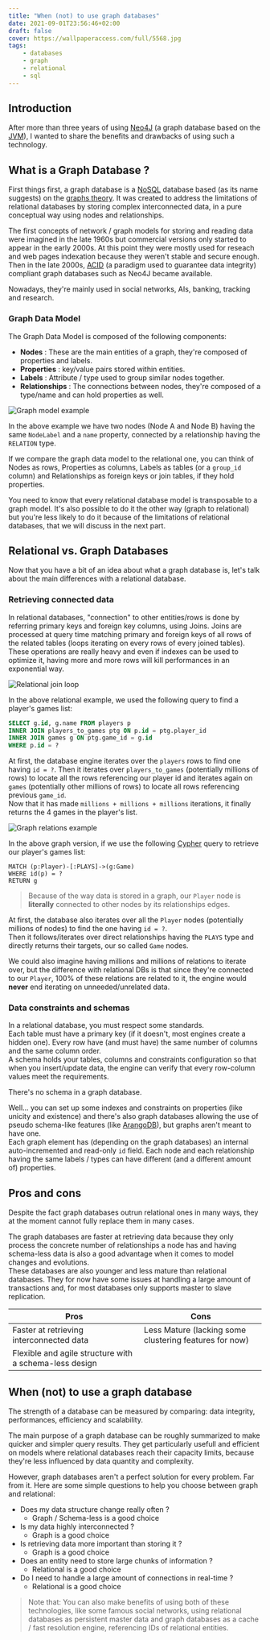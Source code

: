 ```yaml
---
title: "When (not) to use graph databases"
date: 2021-09-01T23:56:46+02:00
draft: false
cover: https://wallpaperaccess.com/full/5568.jpg
tags:
    - databases
    - graph
    - relational
    - sql
---
```


## Introduction
After more than three years of using [Neo4J](https://neo4j.com/) (a graph database based on the [JVM](https://en.wikipedia.org/wiki/Java_virtual_machine)),
I wanted to share the benefits and drawbacks of using such a technology.

## What is a Graph Database ?
First things first, a graph database is a [NoSQL](https://en.wikipedia.org/wiki/NoSQL) database based (as its name suggests) on the [graphs theory](https://en.wikipedia.org/wiki/Graph_theory). 
It was created to address the limitations of relational databases by storing complex interconnected data, in a pure conceptual way using nodes and relationships.

The first concepts of network / graph models for storing and reading data were imagined in the late 1960s 
but commercial versions only started to appear in the early 2000s. At this point they were mostly used for reseach and web pages indexation because they weren't stable and secure enough.
Then in the late 2000s, [ACID](https://en.wikipedia.org/wiki/ACID) (a paradigm used to guarantee data integrity) compliant graph databases such as Neo4J became available.

Nowadays, they're mainly used in social networks, AIs, banking, tracking and research.

### Graph Data Model
The Graph Data Model is composed of the following components:
- **Nodes** : These are the main entities of a graph, they're composed of properties and labels.
- **Properties** : key/value pairs stored within entities.
- **Labels** : Attribute / type used to group similar nodes together.
- **Relationships** : The connections between nodes, they're composed of a type/name and can hold properties as well.

![Graph model example](/img/posts/when-to-use-graph-databases/graph_model_example.png)

In the above example we have two nodes (Node A and Node B) having the same `NodeLabel` and a `name` property, connected by a relationship having the `RELATION` type.

If we compare the graph data model to the relational one, you can think of Nodes as rows, Properties as columns, Labels as tables (or a `group_id` column) and Relationships as foreign keys or join tables, if they hold properties.

You need to know that every relational database model is transposable to a graph model. It's also possible to do it the other way (graph to relational) but you're less likely to do it because of the limitations of relational databases, that we will discuss in the next part.


## Relational vs. Graph Databases
Now that you have a bit of an idea about what a graph database is, let's talk about the main differences with a relational database.
### Retrieving connected data
In relational databases, "connection" to other entities/rows is done by referring primary keys and foreign key columns, using Joins.
Joins are processed at query time matching primary and foreign keys of all rows of the related tables (loops iterating on every rows of every joined tables).  
These operations are really heavy and even if indexes can be used to optimize it, having more and more rows will kill performances in an exponential way.

![Relational join loop](/img/posts/when-to-use-graph-databases/relational_db_join.png)

In the above relational example, we used the following query to find a player's games list:
```sql
SELECT g.id, g.name FROM players p
INNER JOIN players_to_games ptg ON p.id = ptg.player_id
INNER JOIN games g ON ptg.game_id = g.id
WHERE p.id = ?
```
At first, the database engine iterates over the `players` rows to find one having `id = ?`.
Then it iterates over `players_to_games` (potentially millions of rows) to locate all the rows referencing our player id and iterates again on `games` (potentially other millions of rows) to locate all rows referencing previous `game_id`.  
Now that it has made `millions + millions + millions` iterations, it finally returns the 4 games in the player's list.

![Graph relations example](/img/posts/when-to-use-graph-databases/graph_relations_example.png)

In the above graph version, if we use the following [Cypher](https://fr.wikipedia.org/wiki/Cypher_(langage)) query to retrieve our player's games list:
```Cypher
MATCH (p:Player)-[:PLAYS]->(g:Game)
WHERE id(p) = ?
RETURN g
```
> Because of the way data is stored in a graph, our `Player` node is **literally** connected to other nodes by its relationships edges.

At first, the database also iterates over all the `Player` nodes (potentially millions of nodes) to find the one having `id = ?`.  
Then it follows/iterates over direct relationships having the `PLAYS` type and directly returns their targets, our so called `Game` nodes.

We could also imagine having millions and millions of relations to iterate over, but the difference with relational DBs is that since they're connected to our `Player`, 100% of these relations are related to it, the engine would **never** end iterating on unneeded/unrelated data.
### Data constraints and schemas
In a relational database, you must respect some standards.  
Each table must have a primary key (if it doesn't, most engines create a hidden one). Every row have (and must have) the same number of columns and the same column order.  
A schema holds your tables, columns and constraints configuration so that when you insert/update data, the engine can verify that every row-column values meet the requirements.

There's no schema in a graph database.

Well... you can set up some indexes and constraints on properties (like unicity and existence) and there's also graph databases allowing the use of pseudo schema-like features (like [ArangoDB](https://www.arangodb.com/)), but graphs aren't meant to have one.  
Each graph element has (depending on the graph databases) an internal auto-incremented and read-only `id` field.
Each node and each relationship having the same labels / types can have different (and a different amount of) properties.

## Pros and cons
Despite the fact graph databases outrun relational ones in many ways, they at the moment cannot fully replace them in many cases.

The graph databases are faster at retrieving data because they only process the concrete number of relationships a node has and having schema-less data is also a good advantage when it comes to model changes and evolutions.  
These databases are also younger and less mature than relational databases. They for now have some issues at handling a large amount of transactions and, for most databases only supports master to slave replication.

| Pros                                                   | Cons                                                     |
|--------------------------------------------------------|----------------------------------------------------------|
| Faster at retrieving interconnected data               | Less Mature (lacking some clustering features for now)   |
| Flexible and agile structure with a schema-less design |                                                          |

## When (not) to use a graph database
The strength of a database can be measured by comparing: data integrity, performances, efficiency and scalability.

The main purpose of a graph database can be roughly summarized to make quicker and simpler query results.
They get particularly usefull and efficient on models where relational databases reach their capacity limits, because they're less influenced by data quantity and complexity.

However, graph databases aren't a perfect solution for every problem. Far from it. Here are some simple questions to help you choose between graph and relational:

- Does my data structure change really often ?
  - Graph / Schema-less is a good choice
- Is my data highly interconnected ?
  - Graph is a good choice
- Is retrieving data more important than storing it ?
  - Graph is a good choice
- Does an entity need to store large chunks of information ? 
  - Relational is a good choice
- Do I need to handle a large amount of connections in real-time ?
  - Relational is a good choice

> Note that: You can also make benefits of using both of these technologies, like some famous social networks, using relational databases as persistent master data and graph databases as a cache / fast resolution engine, referencing IDs of relational entities.
